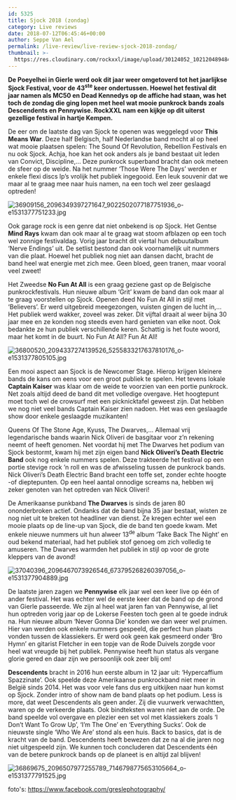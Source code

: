 ```yaml
---
id: 5325
title: Sjock 2018 (zondag)
category: Live reviews
date: 2018-07-12T06:45:46+00:00
author: Seppe Van Ael
permalink: /live-review/live-review-sjock-2018-zondag/
thumbnail: >-
  https://res.cloudinary.com/rockxxl/image/upload/30124052_10212048948435908_3981074273237421404_n-1.jpg
---
```

**De Poeyelhei in Gierle werd ook dit jaar weer omgetoverd tot het jaarlijkse Sjock Festival, voor de 43<sup>ste</sup> keer ondertussen. Hoewel het festival dit jaar namen als MC50 en Dead Kennedys op de affiche had staan, was het toch de zondag die ging lopen met heel wat mooie punkrock bands zoals Descendents en Pennywise. RockXXL nam een kijkje op dit uiterst gezellige festival in hartje Kempen.**

De eer om de laatste dag van Sjock te openen was weggelegd voor **This Means War**. Deze half Belgisch, half Nederlandse band mocht al op heel wat mooie plaatsen spelen: The Sound Of Revolution, Rebellion Festivals en nu ook Sjock. Achja, hoe kan het ook anders als je band bestaat uit leden van Convict, Discipline,… Deze punkrock superband bracht dan ook meteen de sfeer op de weide. Na het nummer ‘Those Were The Days’ werden er enkele flexi discs lp’s vrolijk het publiek ingegooid. Een leuk souvenir dat we maar al te graag mee naar huis namen, na een toch wel zeer geslaagd optreden!

![36909156_2096349397271647_9022502077187751936_o-e1531377751233.jpg](https://res.cloudinary.com/rockxxl/image/upload/36909156_2096349397271647_9022502077187751936_o-e1531377751233.jpg)

Ook garage rock is een genre dat niet onbekend is op Sjock. Het Gentse **Mind Rays** kwam dan ook maar al te graag wat stoom afblazen op een toch wel zonnige festivaldag. Vorig jaar bracht dit viertal hun debuutalbum ‘Nerve Endings’ uit. De setlist bestond dan ook voornamelijk uit nummers van die plaat. Hoewel het publiek nog niet aan dansen dacht, bracht de band heel wat energie met zich mee. Geen bloed, geen tranen, maar vooral veel zweet!

Het Zweedse **No Fun At All** is een graag geziene gast op de Belgische punkrockfestivals. Hun nieuwe album ‘Grit’ kwam de band dan ook maar al te graag voorstellen op Sjock. Openen deed No Fun At All in stijl met ‘Believers’. Er werd uitgebreid meegezongen, vuisten gingen de lucht in,… Het publiek werd wakker, zoveel was zeker. Dit vijftal draait al weer bijna 30 jaar mee en ze konden nog steeds even hard genieten van elke noot. Ook bedankte ze hun publiek verschillende keren. Schattig is het foute woord, maar het komt in de buurt. No Fun At All? Fun At All!

![36800520_2094337274139526_5255833217637810176_o-e1531377805105.jpg](https://res.cloudinary.com/rockxxl/image/upload/36800520_2094337274139526_5255833217637810176_o-e1531377805105.jpg)

Een mooi aspect aan Sjock is de Newcomer Stage. Hierop krijgen kleinere bands de kans om eens voor een groot publiek te spelen. Het tevens lokale **Captain Kaiser** was klaar om de weide te voorzien van een portie punkrock. Net zoals altijd deed de band dit met volledige overgave. Het hoogtepunt moet toch wel de crowsurf met een picknicktafel geweest zijn. Dat hebben we nog niet veel bands Captain Kaiser zien nadoen. Het was een geslaagde show door enkele geslaagde muzikanten!

Queens Of The Stone Age, Kyuss, The Dwarves,… Allemaal vrij legendarische bands waarin Nick Oliveri de basgitaar voor z’n rekening neemt of heeft genomen. Net voordat hij met The Dwarves het podium van Sjock bestormt, kwam hij met zijn eigen band **Nick Oliveri’s Death Electric Band** ook nog enkele nummers spelen. Deze trakteerde het festival op een portie stevige rock ’n roll en was de afwisseling tussen de punkrock bands. Nick Oliveri’s Death Electric Band bracht een toffe set, zonder echte hoogte -of dieptepunten. Op een heel aantal onnodige screams na, hebben wij zeker genoten van het optreden van Nick Oliveri!

De Amerikaanse punkband **The Dwarves** is sinds de jaren 80 ononderbroken actief. Ondanks dat de band bijna 35 jaar bestaat, wisten ze nog niet uit te breken tot headliner van dienst. Ze kregen echter wel een mooie plaats op de line-up van Sjock, die de band ten goede kwam. Met enkele nieuwe nummers uit hun alweer 13<sup>de</sup> album ‘Take Back The Night’ en oud bekend materiaal, had het publiek stof genoeg om zich volledig te amuseren. The Dwarves warmden het publiek in stijl op voor de grote kleppers van de avond!

![37040396_2096467073926546_673795268260397056_o-e1531377904889.jpg](https://res.cloudinary.com/rockxxl/image/upload/37040396_2096467073926546_673795268260397056_o-e1531377904889.jpg)

De laatste jaren zagen we **Pennywise** elk jaar wel een keer live op één of ander festival. Het was echter wel de eerste keer dat de band op de grond van Gierle passeerde. We zijn al heel wat jaren fan van Pennywise, al liet hun optreden vorig jaar op de Lokerse Feesten toch geen al te goede indruk na. Hun nieuwe album ‘Never Gonna Die’ konden we dan weer wel pruimen. Hier van werden ook enkele nummers gespeeld, die perfect hun plaats vonden tussen de klassiekers. Er werd ook geen kak gesmeerd onder ‘Bro Hymn’ en gitarist Fletcher in een topje van de Rode Duivels zorgde voor heel wat vreugde bij het publiek. Pennywise heeft hun status als vergane glorie gered en daar zijn we persoonlijk ook zeer blij om!

**Descendents** bracht in 2016 hun eerste album in 12 jaar uit: ‘Hypercaffium Spazzinate’. Ook speelde deze Amerikaanse punkrockband niet meer in België sinds 2014. Het was voor vele fans dus erg uitkijken naar hun komst op Sjock. Zonder intro of show nam de band plaats op het podium. Less is more, dat weet Descendents als geen ander. Zij die vuurwerk verwachtten, waren op de verkeerde plaats. Ook bindteksten waren niet aan de orde. De band speelde vol overgave en plezier een set vol met klassiekers zoals ‘I Don’t Want To Grow Up’, ‘I’m The One’ en ‘Everything Sucks’. Ook de nieuwste single ‘Who We Are’ stond als een huis. Back to basics, dat is de kracht van de band. Descendents heeft bewezen dat ze na al die jaren nog niet uitgespeeld zijn. We kunnen toch concluderen dat Descendents één van de betere punkrock bands op de planeet is en altijd zal blijven!

![36869675_2096507977255789_7146798775653105664_o-e1531377791525.jpg](https://res.cloudinary.com/rockxxl/image/upload/36869675_2096507977255789_7146798775653105664_o-e1531377791525.jpg)

foto's: <https://www.facebook.com/greslephotography/>
